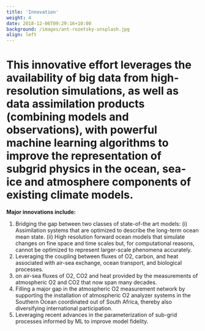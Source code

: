 ```yaml
---
title: 'Innovation'
weight: 4
date: 2018-12-06T09:29:16+10:00
background: /images/ant-rozetsky-unsplash.jpg
align: left
---
```


# This innovative effort leverages the availability of big data from high-resolution simulations, as well as data assimilation products (combining models and observations), with powerful machine learning algorithms to improve the representation of subgrid physics in the ocean, sea-ice and atmosphere components of existing climate models.
**Major innovations include:**
1. Bridging the gap between two classes of state-of-the art models: (i) Assimilation systems that are
optimized to describe the long-term ocean mean state. (ii) High resolution forward ocean models
that simulate changes on fine space and time scales but, for computational reasons, cannot be
optimized to represent larger-scale phenomena accurately.
1. Leveraging the coupling between fluxes of O2, carbon, and heat associated with air-sea exchange,
ocean transport, and biological processes.
1. on air-sea fluxes of O2, CO2 and heat provided by the measurements of atmospheric O2 and CO2 that
now span many decades.
1. Filling a major gap in the atmospheric O2 measurement network by supporting the installation of
atmospheric O2 analyzer systems in the Southern Ocean coordinated out of South Africa, thereby
also diversifying international participation.
1. Leveraging recent advances in the parameterization of sub-grid processes informed by ML to
improve model fidelity.
